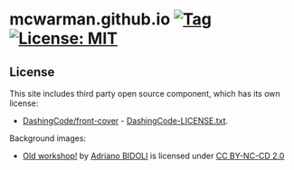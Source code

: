 # mcwarman.github.io [![Tag](https://img.shields.io/github/tag/mcwarman/mcwarman.github.io.svg)](https://github.com/mcwarman/mcwarman.github.io/tags) [![License: MIT](https://img.shields.io/badge/License-MIT-yellow.svg)](https://opensource.org/licenses/MIT)

## License

This site includes third party open source component, which has its own license:
* [DashingCode/front-cover](https://github.com/dashingcode/front-cover) - [DashingCode-LICENSE.txt](etc/DashingCode-LICENSE.txt).

Background images:
* [Old workshop!](https://www.flickr.com/photos/adriano-1973/12663229044/in/photolist-ki1mPf-ar7fme-ar78tZ-ar9M37-zRcVpa-7Uizd8-ar7kmF-ar79ug-ozpsiq-c12bp7-edXdKh-bzmLiA-fm4NXA-oq2qM8-pXiroQ-rbuoFw-8Pzhk7-8PznyJ-7Ya7E6-o5yUju-8fStup-o5p92g-juLGNi-nyqHw2-oMC3cJ-py7hEo-FhFVo3-m2xG6B-m2x5Pe-bminP9-p7a6Hn-a7SwxG-p1prat-og5WXJ-pCwyEr-qiBEjc-m2vLek-p1njvW-ogUc6x-8EjaWH-prc1vz-e7nkL8-jRWJE6-bgEUwT-oo1EPS-9voDrj-aXYsCc-maAKrn-b5aing-r9PTes) by [Adriano BIDOLI](https://www.flickr.com/photos/adriano-1973/) is licensed under [CC BY-NC-CD 2.0](https://creativecommons.org/licenses/by-nc-nd/2.0/)
